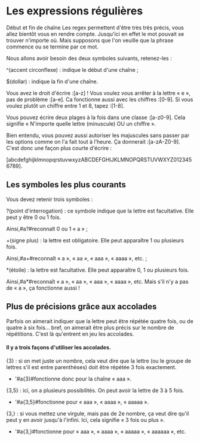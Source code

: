 # Les expressions régulières
Début et fin de chaîne
Les regex permettent d'être très très précis, vous allez bientôt vous en rendre compte.
Jusqu'ici en effet le mot pouvait se trouver n'importe où. Mais supposons que l'on veuille que la phrase commence ou se termine par ce mot.

Nous allons avoir besoin des deux symboles suivants, retenez-les :

^(accent circonflexe) : indique le début d'une chaîne ;

$(dollar) : indique la fin d'une chaîne.

Vous avez le droit d'écrire :[a-z] ! Vous voulez vous arrêter à la lettre « e », pas de problème :[a-e].
Ca fonctionne aussi avec les chiffres :[0-9]. Si vous voulez plutôt un chiffre entre 1 et 8, tapez :[1-8].

Vous pouvez écrire deux plages à la fois dans une classe :[a-z0-9]. Cela signifie « N'importe quelle lettre (minuscule) OU un chiffre ».

Bien entendu, vous pouvez aussi autoriser les majuscules sans passer par les options comme on l'a fait tout à l'heure. Ça donnerait :[a-zA-Z0-9]. C'est donc une façon plus courte d'écrire :

[abcdefghijklmnopqrstuvwxyzABCDEFGHIJKLMNOPQRSTUVWXYZ0123456789].

## Les symboles les plus courants
Vous devez retenir trois symboles :

?(point d'interrogation) : ce symbole indique que la lettre est facultative. Elle peut y être 0 ou 1 fois.

Ainsi,#a?#reconnaît 0 ou 1 « a » ;

+(signe plus) : la lettre est obligatoire. Elle peut apparaître 1 ou plusieurs fois.

Ainsi,#a+#reconnaît « a », « aa », « aaa », « aaaa », etc. ;

*(étoile) : la lettre est facultative. Elle peut apparaître 0, 1 ou plusieurs fois.

Ainsi,#a*#reconnaît « a », « aa », « aaa », « aaaa », etc. Mais s'il n'y a pas de « a », ça fonctionne aussi !

## Plus de précisions grâce aux accolades
Parfois on aimerait indiquer que la lettre peut être répétée quatre fois, ou de quatre à six fois… bref, on aimerait être plus précis sur le nombre de répétitions.
C'est là qu'entrent en jeu les accolades.

#### Il y a trois façons d'utiliser les accolades.

{3} : si on met juste un nombre, cela veut dire que la lettre (ou le groupe de lettres s'il est entre parenthèses) doit être répétée 3 fois exactement.
 - '#a{3}#fonctionne donc pour la chaîne « aaa ».

{3,5} : ici, on a plusieurs possibilités. On peut avoir la lettre de 3 à 5 fois.
- '#a{3,5}#fonctionne pour « aaa », « aaaa », « aaaaa ».

{3,} : si vous mettez une virgule, mais pas de 2e nombre, ça veut dire qu'il peut y en avoir jusqu'à l'infini. Ici, cela signifie « 3 fois ou plus ».
- '#a{3,}#fonctionne pour « aaa », « aaaa », « aaaaa », « aaaaaa », etc.
